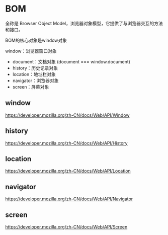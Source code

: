 
# BOM 
全称是 Browser Object Model，浏览器对象模型，它提供了与浏览器交互的方法和接口。

BOM的核心对象是window对象

window：浏览器窗口对象
  - document：文档对象 (document === window.document)
  - history：历史记录对象
  - location：地址栏对象
  - navigator：浏览器对象
  - screen：屏幕对象

## window

https://developer.mozilla.org/zh-CN/docs/Web/API/Window


## history

https://developer.mozilla.org/zh-CN/docs/Web/API/History

## location

https://developer.mozilla.org/zh-CN/docs/Web/API/Location

## navigator

https://developer.mozilla.org/zh-CN/docs/Web/API/Navigator

## screen

https://developer.mozilla.org/zh-CN/docs/Web/API/Screen





